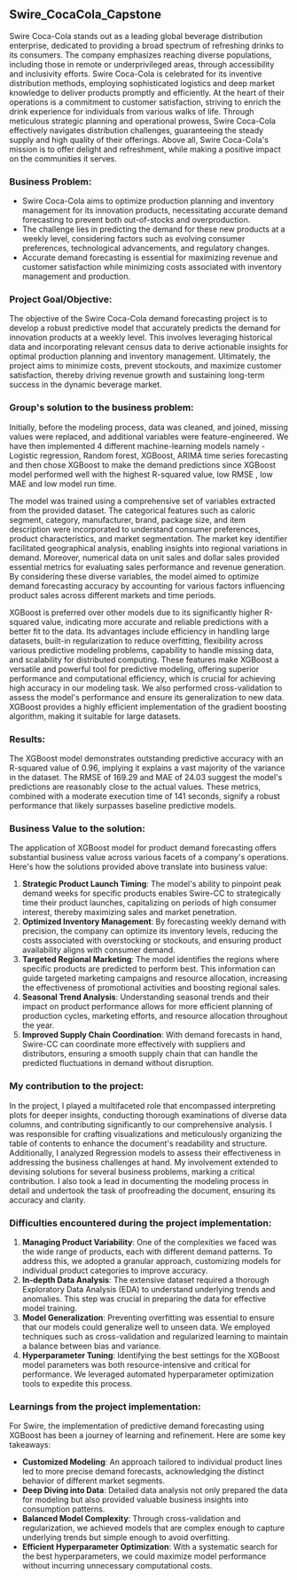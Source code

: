 ## Swire_CocaCola_Capstone

Swire Coca-Cola stands out as a leading global beverage distribution enterprise, dedicated to providing a broad spectrum of refreshing drinks to its consumers. The company emphasizes reaching diverse populations, including those in remote or underprivileged areas, through accessibility and inclusivity efforts. Swire Coca-Cola is celebrated for its inventive distribution methods, employing sophisticated logistics and deep market knowledge to deliver products promptly and efficiently. At the heart of their operations is a commitment to customer satisfaction, striving to enrich the drink experience for individuals from various walks of life. Through meticulous strategic planning and operational prowess, Swire Coca-Cola effectively navigates distribution challenges, guaranteeing the steady supply and high quality of their offerings. Above all, Swire Coca-Cola's mission is to offer delight and refreshment, while making a positive impact on the communities it serves.

### **Business Problem:** ###

- Swire Coca-Cola aims to optimize production planning and inventory management for its innovation products, necessitating accurate demand forecasting to prevent both out-of-stocks and overproduction.
- The challenge lies in predicting the demand for these new products at a weekly level, considering factors such as evolving consumer preferences, technological advancements, and regulatory changes.
- Accurate demand forecasting is essential for maximizing revenue and customer satisfaction while minimizing costs associated with inventory management and production.

### **Project Goal/Objective:** ###

The objective of the Swire Coca-Cola demand forecasting project is to develop a robust predictive model that accurately predicts the demand for innovation products at a weekly level. This involves leveraging historical data and incorporating relevant census data to derive actionable insights for optimal production planning and inventory management. Ultimately, the project aims to minimize costs, prevent stockouts, and maximize customer satisfaction, thereby driving revenue growth and sustaining long-term success in the dynamic beverage market.

### **Group's solution to the business problem:** ###

Initially, before the modeling process, data was cleaned, and joined, missing values were replaced, and additional variables were feature-engineered. We have then implemented 4 different machine-learning models namely - Logistic regression, Random forest, XGBoost, ARIMA time series forecasting and then chose XGBoost to make the demand predictions since XGBoost model performed well with the highest R-squared value, low RMSE , low MAE and low model run time.

The model was trained using a comprehensive set of variables extracted from the provided dataset. The categorical features such as caloric segment, category, manufacturer, brand, package size, and item description were incorporated to understand consumer preferences, product characteristics, and market segmentation. The market key identifier facilitated geographical analysis, enabling insights into regional variations in demand. Moreover, numerical data on unit sales and dollar sales provided essential metrics for evaluating sales performance and revenue generation. By considering these diverse variables, the model aimed to optimize demand forecasting accuracy by accounting for various factors influencing product sales across different markets and time periods.

XGBoost is preferred over other models due to its significantly higher R-squared value, indicating more accurate and reliable predictions with a better fit to the data. Its advantages include efficiency in handling large datasets, built-in regularization to reduce overfitting, flexibility across various predictive modeling problems, capability to handle missing data, and scalability for distributed computing. These features make XGBoost a versatile and powerful tool for predictive modeling, offering superior performance and computational efficiency, which is crucial for achieving high accuracy in our modeling task. We also performed cross-validation to assess the model's performance and ensure its generalization to new data.
XGBoost provides a highly efficient implementation of the gradient boosting algorithm, making it suitable for large datasets.

### **Results:** ###

The XGBoost model demonstrates outstanding predictive accuracy with an R-squared value of 0.96, implying it explains a vast majority of the variance in the dataset. The RMSE of 169.29 and MAE of 24.03 suggest the model's predictions are reasonably close to the actual values. These metrics, combined with a moderate execution time of 141 seconds, signify a robust performance that likely surpasses baseline predictive models.

### **Business Value to the solution:** ###
The application of XGBoost model for product demand forecasting offers substantial business value across various facets of a company's operations. Here's how the solutions provided above translate into business value:

1. **Strategic Product Launch Timing**: The model's ability to pinpoint peak demand weeks for specific products enables Swire-CC to strategically time their product launches, capitalizing on periods of high consumer interest, thereby maximizing sales and market penetration.
2. **Optimized Inventory Management**: By forecasting weekly demand with precision, the company can optimize its inventory levels, reducing the costs associated with overstocking or stockouts, and ensuring product availability aligns with consumer demand.
3. **Targeted Regional Marketing**: The model identifies the regions where specific products are predicted to perform best. This information can guide targeted marketing campaigns and resource allocation, increasing the effectiveness of promotional activities and boosting regional sales.
4. **Seasonal Trend Analysis**: Understanding seasonal trends and their impact on product performance allows for more efficient planning of production cycles, marketing efforts, and resource allocation throughout the year.
5. **Improved Supply Chain Coordination**: With demand forecasts in hand, Swire-CC can coordinate more effectively with suppliers and distributors, ensuring a smooth supply chain that can handle the predicted fluctuations in demand without disruption.

### **My contribution to the project:** ###
In the project, I played a multifaceted role that encompassed interpreting plots for deeper insights, conducting thorough examinations of diverse data columns, and contributing significantly to our comprehensive analysis. I was responsible for crafting visualizations and meticulously organizing the table of contents to enhance the document's readability and structure. Additionally, I analyzed Regression models to assess their effectiveness in addressing the business challenges at hand. My involvement extended to devising solutions for several business problems, marking a critical contribution. I also took a lead in documenting the modeling process in detail and undertook the task of proofreading the document, ensuring its accuracy and clarity.

### **Difficulties encountered during the project implementation:** ###
1. **Managing Product Variability**: One of the complexities we faced was the wide range of products, each with different demand patterns. To address this, we adopted a granular approach, customizing models for individual product categories to improve accuracy.
2. **In-depth Data Analysis**: The extensive dataset required a thorough Exploratory Data Analysis (EDA) to understand underlying trends and anomalies. This step was crucial in preparing the data for effective model training.
3. **Model Generalization**: Preventing overfitting was essential to ensure that our models could generalize well to unseen data. We employed techniques such as cross-validation and regularized learning to maintain a balance between bias and variance.
4. **Hyperparameter Tuning**: Identifying the best settings for the XGBoost model parameters was both resource-intensive and critical for performance. We leveraged automated hyperparameter optimization tools to expedite this process.

### **Learnings from the project implementation:** ###
For Swire, the implementation of predictive demand forecasting using XGBoost has been a journey of learning and refinement. Here are some key takeaways:
- **Customized Modeling**: An approach tailored to individual product lines led to more precise demand forecasts, acknowledging the distinct behavior of different market segments.
- **Deep Diving into Data**: Detailed data analysis not only prepared the data for modeling but also provided valuable business insights into consumption patterns.
- **Balanced Model Complexity**: Through cross-validation and regularization, we achieved models that are complex enough to capture underlying trends but simple enough to avoid overfitting.
- **Efficient Hyperparameter Optimization**: With a systematic search for the best hyperparameters, we could maximize model performance without incurring unnecessary computational costs.




